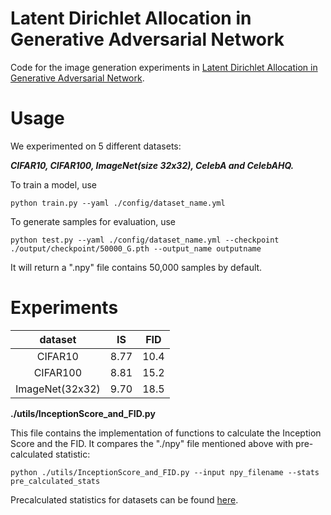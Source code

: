 # Latent Dirichlet Allocation in Generative Adversarial Network
Code for the image generation experiments in [Latent Dirichlet Allocation in Generative Adversarial Network](https://arxiv.org/abs/1812.06571).


# Usage
We experimented on 5 different datasets:

***CIFAR10, CIFAR100, ImageNet(size 32x32), CelebA and CelebAHQ.***

To train a model, use 

```
python train.py --yaml ./config/dataset_name.yml
```

To generate samples for evaluation, use
```
python test.py --yaml ./config/dataset_name.yml --checkpoint ./output/checkpoint/50000_G.pth --output_name outputname
```

It will return a ".npy" file contains 50,000 samples by default.

# Experiments

|     dataset     |  IS  | FID  |
| :-------------: | :--: | :--: |
|     CIFAR10     | 8.77 | 10.4 |
|    CIFAR100     | 8.81 | 15.2 |
| ImageNet(32x32) | 9.70 | 18.5 |

**./utils/InceptionScore_and_FID.py**

This file contains the implementation of functions to calculate the Inception Score and the FID. It compares the "./npy" file mentioned above with pre-calculated statistic:

```
python ./utils/InceptionScore_and_FID.py --input npy_filename --stats pre_calculated_stats
```



Precalculated statistics for datasets can be found [here](https://drive.google.com/drive/folders/13bTFYdPLHv3QbkVUiq32gumnAqnI1MaH?usp=sharing).